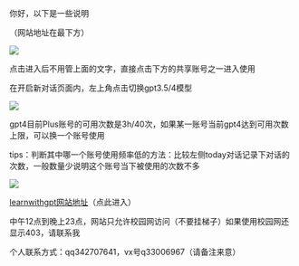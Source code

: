你好，以下是一些说明

（网站地址在最下方）

![](https://pic.imgdb.cn/item/657eb68dc458853aefdd8717.png)

点击进入后不用管上面的文字，直接点击下方的共享账号之一进入使用

在开启新对话页面内，左上角点击切换gpt3.5/4模型

![](https://pic.imgdb.cn/item/657eb47dc458853aefd6037c.jpg)

gpt4目前Plus账号的可用次数是3h/40次，如果某一账号当前gpt4达到可用次数上限，可以换一个账号使用

tips：判断其中哪一个账号使用频率低的方法：比较左侧today对话记录下对话的次数，一般数量少说明这个账号当下被使用的次数不多

![](https://pic.imgdb.cn/item/657eb5f2c458853aefdb5f56.png)

[learnwithgpt网站地址](https://neu.learnwithgpt.club/shared.html)（点此进入）

中午12点到晚上23点，网站只允许校园网访问（不要挂梯子）如果使用校园网还显示403，请联系我

个人联系方式：qq342707641，vx号q33006967（请备注来意）

